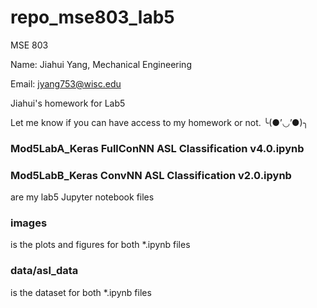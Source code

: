 # repo_mse803_lab5

MSE 803 

Name: Jiahui Yang, Mechanical Engineering

Email: jyang753@wisc.edu

Jiahui's homework for Lab5

Let me know if you can have access to my homework or not. ╰(●’◡’●)╮

### Mod5LabA_Keras FullConNN ASL Classification v4.0.ipynb

### Mod5LabB_Keras ConvNN ASL Classification v2.0.ipynb

are my lab5 Jupyter notebook files

### images

is the plots and figures for both *.ipynb files

### data/asl_data

is the dataset for both *.ipynb files
